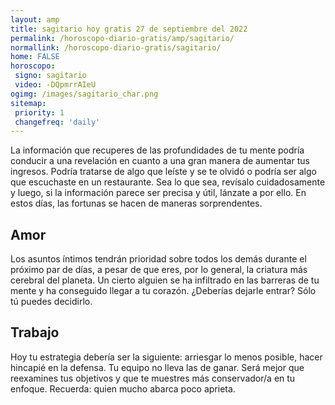 ```yaml
---
layout: amp
title: sagitario hoy gratis 27 de septiembre del 2022 
permalink: /horoscopo-diario-gratis/amp/sagitario/
normallink: /horoscopo-diario-gratis/sagitario/
home: FALSE
horoscopo:
 signo: sagitario
 video: -DQpmrrAIeU
ogimg: /images/sagitario_char.png
sitemap:
 priority: 1
 changefreq: 'daily'
---
```



La información que recuperes de las profundidades de tu mente podría conducir a una revelación en cuanto a una gran manera de aumentar tus ingresos. Podría tratarse de algo que leíste y se te olvidó o podría ser algo que escuchaste en un restaurante. Sea lo que sea, revísalo cuidadosamente y luego, si la información parece ser precisa y útil, lánzate a por ello. En estos días, las fortunas se hacen de maneras sorprendentes.

## Amor

Los asuntos íntimos tendrán prioridad sobre todos los demás durante el próximo par de días, a pesar de que eres, por lo general, la criatura más cerebral del planeta. Un cierto alguien se ha infiltrado en las barreras de tu mente y ha conseguido llegar a tu corazón. ¿Deberías dejarle entrar? Sólo tú puedes decidirlo.

## Trabajo

Hoy tu estrategia debería ser la siguiente: arriesgar lo menos posible, hacer hincapié en la defensa. Tu equipo no lleva las de ganar. Será mejor que reexamines tus objetivos y que te muestres más conservador/a en tu enfoque. Recuerda: quien mucho abarca poco aprieta.